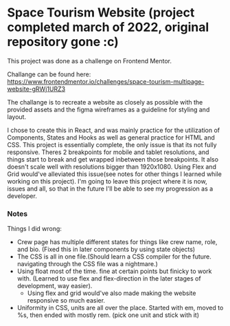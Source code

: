 # Space Tourism Website (project completed march of 2022, original repository gone :c)

This project was done as a challenge on Frontend Mentor.

Challange can be found here: https://www.frontendmentor.io/challenges/space-tourism-multipage-website-gRWj1URZ3

The challange is to recreate a website as closely as possible with the provided assets and the figma wireframes as a guideline for styling and layout.

I chose to create this in React, and was mainly practice for the utilization of Components, States and Hooks as well as general practice for HTML and CSS.
This project is essentially complete, the only issue is that its not fully responsive. Theres 2 breakpoints for mobile and tablet resolutions, and things start to break and get wrapped inbetween those breakpoints. It also doesn't scale well with resolutions bigger than 1920x1080. Using Flex and Grid would've alleviated this issue(see notes for other things I learned while working on this project). I'm going to leave this project where it is now, issues and all, so that in the future I'll be able to see my progression as a developer.

### Notes

Things I did wrong:

- Crew page has multiple different states for things like crew name, role, and bio. (Fixed this in later components by using state objects)
- The CSS is all in one file.(Should learn a CSS compiler for the future. navigating through the CSS file was a nightmare.)
- Using float most of the time. fine at certain points but finicky to work with. (Learned to use flex and flex-direction in the later stages of development, way easier).
  - Using flex and grid would've also made making the website responsive so much easier.
- Uniformity in CSS, units are all over the place. Started with em, moved to %s, then ended with mostly rem. (pick one unit and stick with it)

